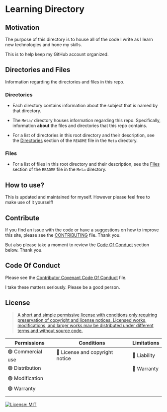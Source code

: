 # Learning Directory

## Motivation

<!-- TODO: change this - what is my current motivation? -->

The purpose of this directory is to house all of the code I write as I learn new technologies and hone my skills.

This is to help keep my GitHub account organized.

## Directories and Files

Information regarding the directories and files in this repo.

### Directories

- Each directory contains information about the subject that is named by that directory.

- The `Meta/` directory houses information regarding this repo. Specifically, information **about** the files and directories that this repo contains.

- For a list of directories in this root directory and their description, see the [Directories](./Meta/README.md#directories) section of the `README` file in the `Meta` directory.

### Files

- For a list of files in this root directory and their description, see the [Files](./Meta/README.md#files) section of the `README` file in the `Meta` directory.

## How to use?

This is updated and maintained for myself. However please feel free to make use of it yourself!

## Contribute

If you find an issue with the code or have a suggestions on how to improve this site, please see the [CONTRIBUTING](./CONTRIBUTING.md) file. Thank you.

But also please take a moment to review the [Code Of Conduct](#code-of-conduct) section below. Thank you.

## Code Of Conduct

Please see the [Contributor Covenant Code Of Conduct](./Contributor_Covenant_Code_of_Conduct.md) file.

I take these matters seriously. Please be a good person.

## License

> [A short and simple permissive license with conditions only requiring preservation of copyright and license notices. Licensed works, modifications, and larger works may be distributed under different terms and without source code.](https://choosealicense.com/licenses/mit/)

| Permissions       | Conditions                      | Limitations  |
| ----------------- | ------------------------------- | ------------ |
| 🟢 Commercial use | 🔵 License and copyright notice | 🔴 Liability |
| 🟢 Distribution   |                                 | 🔴 Warranty  |
| 🟢 Modification   |                                 |              |
| 🟢 Warranty       |                                 |              |
|                   |                                 |              |

[![License: MIT](https://img.shields.io/badge/License-MIT-yellow.svg)](https://opensource.org/licenses/MIT)

